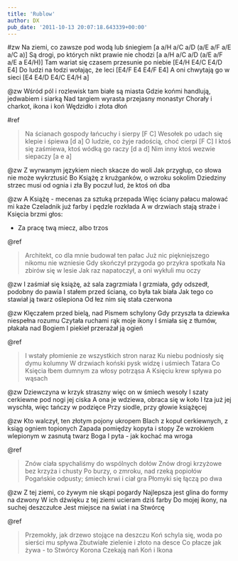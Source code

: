 ```yaml
---
title: 'Rublow'
author: DX
pub_date: '2011-10-13 20:07:18.643339+00:00'
---
```


#zw
Na ziemi, co zawsze pod wodą lub śniegiem [a a/H a/C a/D (a/E a/F a/E a/C a)]
Są drogi, po których nikt prawie nie chodzi [a a/H a/C a/D (a/E a/F a/E a E4/H)]
Tam wariat się czasem przesunie po niebie [E4/H E4/C E4/D E4]
Do ludzi na łodzi wołając, że leci [E4/F E4 E4/F E4]
A oni chwytają go w sieci [E4 E4/D E4/C E4/H a]

@zw
Wśród pól i rozlewisk tam białe są miasta
Gdzie końmi handlują, jedwabiem i siarką
Nad targiem wyrasta przejasny monastyr
Chorały i charkot, ikona i koń
Wędzidło i złota dłoń

#ref
>Na ścianach gospody łańcuchy i sierpy [F C]
>Wesołek po udach się klepie i śpiewa [d a]
>O ludzie, co żyje radością, choć cierpi [F C]
>I ktoś się zaśmiewa, ktoś wódką go raczy [d a d]
>Nim inny ktoś wezwie siepaczy [a e a]

@zw
Z wyrwanym językiem niech skacze do woli
Jak przygłup, co słowa nie może wykrztusić
Bo Książę z krużganków, o wzroku sokolim
Dziedziny strzec musi od ognia i zła
By poczuł lud, że ktoś oń dba

@zw
A Książę - mecenas za sztuką przepada
Więc ściany pałacu malować mi każe
Czeladnik już farby i pędzle rozkłada
A w drzwiach stają straże i Księcia brzmi głos:
- Za pracę twą miecz, albo trzos

@ref
>Architekt, co dla mnie budował ten pałac
>Już nic piękniejszego nikomu nie wzniesie
>Gdy skończył przygoda go przykra spotkała
>Na zbirów się w lesie
>Jak raz napatoczył, a oni wykłuli mu oczy

@zw
I zaśmiał się książę, aż sala zagrzmiała
I grzmiała, gdy odszedł, podobny do pawia
I stałem przed ścianą, co była tak biała
Jak tego co stawiał ją twarz oślepiona
Od łez nim się stała czerwona

@zw
Klęczałem przed bielą, nad Pismem schylony
Gdy przyszła ta dziewka niespełna rozumu
Czytała ruchami rąk moje ikony
I śmiała się z tłumów, płakała nad Bogiem
I piekieł przerażał ją ogień

@ref
>I wstały płomienie ze wszystkich stron naraz
>Ku niebu podniosły się dymu kolumny
>W drzwiach koński pysk widzę i uśmiech Tatara
>Co Księcia łbem dumnym za włosy potrząsa
>A Księciu krew spływa po wąsach

@zw
Dziewczyna w krzyk straszny więc on w śmiech wesoły
I szaty cerkiewne pod nogi jej ciska
A ona je wdziewa, obraca się w koło
I łza już jej wyschła, więc tańczy w podzięce
Przy siodle, przy głowie książęcej

@zw
Kto walczył, ten złotym pojony ukropem
Blach z kopuł cerkiewnych, z ksiąg ogniem topionych
Zapada pomiędzy kopyta i stopy
Ze wzrokiem wlepionym w zasnutą twarz Boga
I pyta - jak kochać ma wroga

@ref
>Znów ciała spychaliśmy do wspólnych dołów
>Znów drogi krzyżowe bez krzyża i chusty
>Po burzy, o zmroku, nad rzeką popiołów
>Pogańskie odpusty; śmiech krwi i ciał gra
>Płomyki się łączą po dwa

@zw
Z tej ziemi, co żywym nie skąpi pogardy
Najlepsza jest glina do formy na dzwony
W ich dźwięku z tej ziemi ucieram dziś farby
Do mojej ikony, na suchej deszczułce
Jest miejsce na świat i na Stwórcę

@ref
>Przemokły, jak drzewo stojące na deszczu
>Koń schyla się, woda po sierści mu spływa
>Zbutwiałe zielenie i złoto na desce
>Co płacze jak żywa - to Stwórcy Korona
>Czekają nań Koń i Ikona